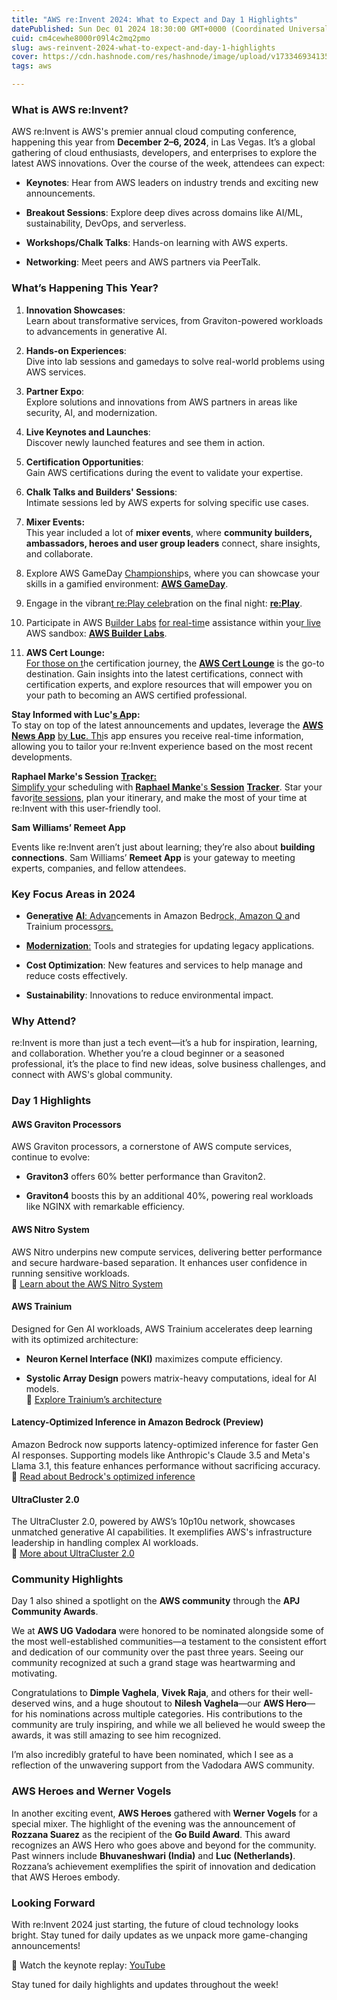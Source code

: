 ```yaml
---
title: "AWS re:Invent 2024: What to Expect and Day 1 Highlights"
datePublished: Sun Dec 01 2024 18:30:00 GMT+0000 (Coordinated Universal Time)
cuid: cm4cewhe8000r09l4c2mq2pmo
slug: aws-reinvent-2024-what-to-expect-and-day-1-highlights
cover: https://cdn.hashnode.com/res/hashnode/image/upload/v1733469341354/a3b100f6-80f9-47de-a80b-7786fec11470.png
tags: aws

---
```


### **What is AWS re:Invent?**

AWS re:Invent is AWS's premier annual cloud computing conference, happening this year from **December 2–6, 2024**, in Las Vegas. It’s a global gathering of cloud enthusiasts, developers, and enterprises to explore the latest AWS innovations. Over the course of the week, attendees can expect:

* **Keynotes**: Hear from AWS leaders on industry trends and exciting new announcements.
    
* **Breakout Sessions**: Explore deep dives across domains like AI/ML, sustainability, DevOps, and serverless.
    
* **Workshops/Chalk Talks**: Hands-on learning with AWS experts.
    
* **Networking**: Meet peers and AWS partners via PeerTalk.
    

### **What’s Happening This Year?**

1. **Innovation Showcases**:  
    Learn about transformative services, from Graviton-powered workloads to advancements in generative AI.
    
2. **Hands-on Experiences**:  
    Dive into lab sessions and gamedays to solve real-world problems using AWS services.
    
3. **Partner Expo**:  
    Explore solutions and innovations from AWS partners in areas like security, AI, and modernization.
    
4. **Live Keynotes and Launches**:  
    Discover newly launched features and see them in action.
    
5. **Certification Opportunities**:  
    Gain AWS certifications during the event to validate your expertise.
    
6. **Chalk Talks and Builders' Sessions**:  
    Intimate sessions led by AWS experts for solving specific use cases.
    
7. **Mixer Events:**  
    This year included a lot of **mixer events**, where **community builders, ambassadors, heroes and user group leaders** connect, share insights, and collaborate.
    
8. Explore AWS GameDay [Championshi](https://aws.amazon.com/buildon/gamedays/championships/)ps, where you can showcase your skills in a gamified environment: [**AWS GameDay**](https://aws.amazon.com/buildon/gamedays/championships/).
    
9. Engage in the vibran[t re:Play c](https://aws.amazon.com/buildon/gamedays/championships/)[eleb](https://reinvent.awsevents.com/community/replay/?trk=direct)ration on the final night: [**re:Play**](https://reinvent.awsevents.com/community/replay/?trk=direct).
    
10. Participate in AWS B[uilder Labs](https://aws.amazon.com/buildon/gamedays/championships/) [for real-tim](https://reinvent.awsevents.com/learn/aws-builder-labs/?trk=direct)e assistance within you[r live](https://reinvent.awsevents.com/community/replay/?trk=direct) AWS sandbox: [**AWS Builder Labs**](https://reinvent.awsevents.com/learn/aws-builder-labs/?trk=direct).
    
11. **AWS Cert Lounge:**[  
    For those on t](https://reinvent.awsevents.com/community/aws-certified/)he certification journey, the [**AWS Cert Lounge**](https://reinvent.awsevents.com/community/aws-certified/) is the go-to destination. Gain insights into the latest certifications, connect with certification experts, and explore resources that will empower you on your path to becoming an AWS certified professional.
    

**Stay Informed with Luc'**[**s A**](https://twitter.com/donkersgood)**pp:**  
To stay on top of the latest announcements and updates, leverage the [**AWS News App**](https://awsnews.l15d.com/) [by **Luc**. Thi](https://awsnews.l15d.com/)s app ensures you receive real-time information, allowing you to tailor your re:Invent experience based on the most recent developments.

**Raphael Marke's Session** [**Tr**](https://twitter.com/donkersgood)**ack**[**er:**  
Simplify yo](https://reinvent-23.vercel.app/)ur scheduling with [**Raphael Manke**'s **Session**](https://twitter.com/RaphaelManke) [**Tracker**](https://reinvent-23.vercel.app/). Star your favor[ite sessions](https://awsnews.l15d.com/), plan your itinerary, and make the most of your time at re:Invent with this user-friendly tool.  
  
**Sam Williams’ Remeet App**

Events like re:Invent aren’t just about learning; they’re also about **building connections**. Sam Williams’ **Remeet App** is your gateway to meeting experts, companies, and fellow attendees.

### **Key Focus Areas in 2024**

* **Gene**[**rative**](https://reinvent.awsevents.com/community/replay/?trk=direct) [**AI**: Advan](https://reinvent.awsevents.com/learn/aws-builder-labs/?trk=direct)cements in Amazon Bedr[ock, Amazon Q a](https://reinvent-23.vercel.app/)nd Trainium process[ors.](https://reinvent.awsevents.com/learn/aws-builder-labs/?trk=direct)
    
* [**Mo**](https://reinvent.awsevents.com/learn/aws-builder-labs/?trk=direct)[**dernization**:](https://twitter.com/RaphaelManke) Tools and strategies for updating legacy applications.
    
* **Cost Optimization**: New features and services to help manage and reduce costs effectively.
    
* **Sustainability**: Innovations to reduce environmental impact.
    

### **Why Attend?**

re:Invent is more than just a tech event—it’s a hub for inspiration, learning, and collaboration. Whether you’re a cloud beginner or a seasoned professional, it’s the place to find new ideas, solve business challenges, and connect with AWS's global community.

### **Day 1 Highlights**

#### **AWS Graviton Processors**

AWS Graviton processors, a cornerstone of AWS compute services, continue to evolve:

* **Graviton3** offers 60% better performance than Graviton2.
    
* **Graviton4** boosts this by an additional 40%, powering real workloads like NGINX with remarkable efficiency.
    

#### **AWS Nitro System**

AWS Nitro underpins new compute services, delivering better performance and secure hardware-based separation. It enhances user confidence in running sensitive workloads.  
📖 [Learn about the AWS Nitro System](https://docs.aws.amazon.com/whitepapers/latest/security-design-of-aws-nitro-system/the-components-of-the-nitro-system.html)

#### **AWS Trainium**

Designed for Gen AI workloads, AWS Trainium accelerates deep learning with its optimized architecture:

* **Neuron Kernel Interface (NKI)** maximizes compute efficiency.
    
* **Systolic Array Design** powers matrix-heavy computations, ideal for AI models.  
    📖 [Explore Trainium’s architecture](https://awsdocs-neuron.readthedocs-hosted.com/en/latest/general/nki/trainium_inferentia2_arch.html)
    

#### **Latency-Optimized Inference in Amazon Bedrock (Preview)**

Amazon Bedrock now supports latency-optimized inference for faster Gen AI responses. Supporting models like Anthropic's Claude 3.5 and Meta's Llama 3.1, this feature enhances performance without sacrificing accuracy.  
📖 [Read about Bedrock's optimized inference](https://aws.amazon.com/about-aws/whats-new/2024/12/latency-optimized-inference-foundation-models-amazon-bedrock/)

#### **UltraCluster 2.0**

The UltraCluster 2.0, powered by AWS’s 10p10u network, showcases unmatched generative AI capabilities. It exemplifies AWS's infrastructure leadership in handling complex AI workloads.  
📖 [More about UltraCluster 2.0](https://www.aboutamazon.com/news/aws/aws-infrastructure-generative-ai)

### Community Highlights

Day 1 also shined a spotlight on the **AWS community** through the **APJ Community Awards**.

We at **AWS UG Vadodara** were honored to be nominated alongside some of the most well-established communities—a testament to the consistent effort and dedication of our community over the past three years. Seeing our community recognized at such a grand stage was heartwarming and motivating.

Congratulations to **Dimple Vaghela**, **Vivek Raja**, and others for their well-deserved wins, and a huge shoutout to **Nilesh Vaghela**—our **AWS Hero**—for his nominations across multiple categories. His contributions to the community are truly inspiring, and while we all believed he would sweep the awards, it was still amazing to see him recognized.

I’m also incredibly grateful to have been nominated, which I see as a reflection of the unwavering support from the Vadodara AWS community.

### AWS Heroes and Werner Vogels

In another exciting event, **AWS Heroes** gathered with **Werner Vogels** for a special mixer. The highlight of the evening was the announcement of **Rozzana Suarez** as the recipient of the **Go Build Award**. This award recognizes an AWS Hero who goes above and beyond for the community. Past winners include **Bhuvaneshwari (India)** and **Luc (Netherlands)**. Rozzana’s achievement exemplifies the spirit of innovation and dedication that AWS Heroes embody.

### **Looking Forward**

With re:Invent 2024 just starting, the future of cloud technology looks bright. Stay tuned for daily updates as we unpack more game-changing announcements!

📖 Watch the keynote replay: [YouTube](https://www.youtube.com/watch?v=vx36tyJ47ps)

Stay tuned for daily highlights and updates throughout the week!